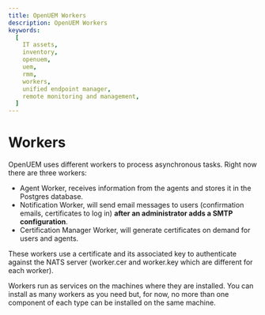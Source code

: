 ```yaml
---
title: OpenUEM Workers
description: OpenUEM Workers
keywords:
  [
    IT assets,
    inventory,
    openuem,
    uem,
    rmm,
    workers,
    unified endpoint manager,
    remote monitoring and management,
  ]
---
```


# Workers

OpenUEM uses different workers to process asynchronous tasks. Right now there are three workers:

- Agent Worker, receives information from the agents and stores it in the Postgres database.
- Notification Worker, will send email messages to users (confirmation emails, certificates to log in) **after an administrator adds a SMTP configuration**.
- Certification Manager Worker, will generate certificates on demand for users and agents.

These workers use a certificate and its associated key to authenticate against the NATS server (worker.cer and worker.key which are different for each worker).

Workers run as services on the machines where they are installed. You can install as many workers as you need but, for now, no more than one component of each type can be installed on the same machine.
